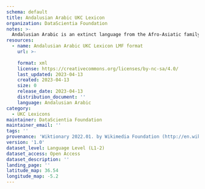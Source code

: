 ```yaml
---
schema: default
title: Andalusian Arabic UKC Lexicon
organization: DataScientia Foundation
notes: >-
  Andalusian Arabic is an extinct language from the Afro-Asiatic family that used to be spoken in Eurasia. The UKC Lexicon of Andalusian Arabic is represented as a lexico-semantic network. It consists of words, word senses, synsets, as well as sense-level and synset-level relationships
resources:
  - name: Andalusian Arabic UKC Lexicon LMF format
    url: >-
      
    format: xml
    license: https://creativecommons.org/licenses/by-nc-sa/4.0/
    last_updated: 2023-04-13
    created: 2023-04-13
    size: 0
    release_date: 2023-04-13
    distribution_document: ''
    language: Andalusian Arabic
category:
  - UKC Lexicons
maintainer: DataScientia Foundation
maintainer_email: ''
tags: ''
provenance: 'Wiktionary 2022.01. by Wikimedia Foundation (http://en.wiktionary.org); Princeton WordNet 2.1 by Princeton University (https://wordnet.princeton.edu)'
version: '1.0'
dataset_level: Language Level (L1-2)
dataset_access: Open Access
dataset_description: ''
landing_page: ''
latitude_map: 36.54
longitude_map: -5.2
---
```

